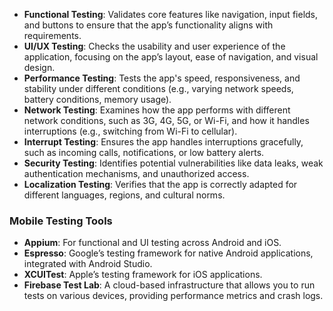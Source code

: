 - **Functional Testing**: Validates core features like navigation, input fields, and buttons to ensure that the app’s functionality aligns with requirements.
- **UI/UX Testing**: Checks the usability and user experience of the application, focusing on the app’s layout, ease of navigation, and visual design.
- **Performance Testing**: Tests the app's speed, responsiveness, and stability under different conditions (e.g., varying network speeds, battery conditions, memory usage).
- **Network Testing**: Examines how the app performs with different network conditions, such as 3G, 4G, 5G, or Wi-Fi, and how it handles interruptions (e.g., switching from Wi-Fi to cellular).
- **Interrupt Testing**: Ensures the app handles interruptions gracefully, such as incoming calls, notifications, or low battery alerts.
- **Security Testing**: Identifies potential vulnerabilities like data leaks, weak authentication mechanisms, and unauthorized access.
- **Localization Testing**: Verifies that the app is correctly adapted for different languages, regions, and cultural norms.
### **Mobile Testing Tools**

- **Appium**: For functional and UI testing across Android and iOS.
- **Espresso**: Google’s testing framework for native Android applications, integrated with Android Studio.
- **XCUITest**: Apple’s testing framework for iOS applications.
- **Firebase Test Lab**: A cloud-based infrastructure that allows you to run tests on various devices, providing performance metrics and crash logs.